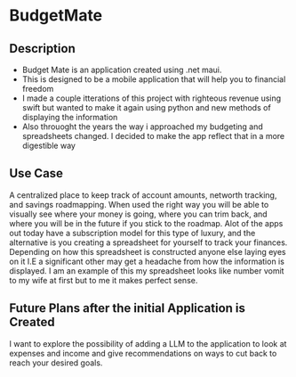 # BudgetMate
## Description
- Budget Mate is an application created using .net maui.
- This is designed to be a mobile application that will help you to financial freedom
- I made a couple itterations of this project with righteous revenue using swift but wanted to make it again using python and new methods of displaying the information
- Also throuoght the years the way i approached my budgeting and spreadsheets changed. I decided to make the app reflect that in a more digestible way
  
## Use Case
A centralized place to keep track of account amounts, networth tracking, and savings roadmapping.
When used the right way you will be able to visually see where your money is going, where you can trim back, and where you will be in the future if you stick to the roadmap.
Alot of the apps out today have a subscription model for this type of luxury, and the alternative is you creating a spreadsheet for yourself to track your finances.
Depending on how this spreadsheet is constructed anyone else laying eyes on it I.E a significant other may get a headache from how the information is displayed.
I am an example of this my spreadsheet looks like number vomit to my wife at first but to me it makes perfect sense. 

## Future Plans after the initial Application is Created
I want to explore the possibility of adding a LLM to the application to look at expenses and income and give recommendations on ways to cut back to reach your desired goals.
